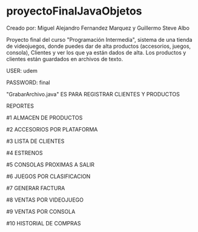 # proyectoFinalJavaObjetos
Creado por: Miguel Alejandro Fernandez Marquez y Guillermo Steve Albo

Proyecto final del curso "Programación Intermedia", sistema de una tienda de videojuegos, donde puedes dar de alta productos (accesorios, juegos, consola), Clientes y ver los que ya están dados de alta. Los productos y clientes están guardados en archivos de texto.

USER: udem

PASSWORD: final

"GrabarArchivo.java" ES PARA REGISTRAR CLIENTES Y PRODUCTOS

REPORTES

#1 ALMACEN DE PRODUCTOS

#2 ACCESORIOS POR PLATAFORMA

#3 LISTA DE CLIENTES

#4 ESTRENOS

#5 CONSOLAS PROXIMAS A SALIR

#6 JUEGOS POR CLASIFICACION

#7 GENERAR FACTURA

#8 VENTAS POR VIDEOJUEGO

#9 VENTAS POR CONSOLA

#10 HISTORIAL DE COMPRAS
